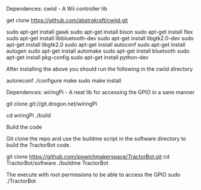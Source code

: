 
Dependences: cwiid - A Wii controller lib

get clone https://github.com/abstrakraft/cwiid.git

sudo apt-get install gawk
sudo apt-get install bison
sudo apt-get install flex
sudo apt-get install libbluetooth-dev
sudo apt-get install libgtk2.0-dev 
sudo apt-get install libgtk2.0 
sudo apt-get install autoconf
sudo apt-get install autogen
sudo apt-get install automake
sudo apt-get install bluetooth
sudo apt-get install pkg-config
sudo apt-get install python-dev

After installing the above you should run the following in the cwiid directory

autoreconf
./configure
make
sudo make install


Dependences: wiringPi - A neat lib for accessing the GPIO in a sane manner

git clone git://git.drogon.net/wiringPi

cd wiringPi
./build

Build the code

Git clone the repo and use the buildme script in the software directory to build the TractorBot code.

git clone https://github.com/ipswichmakerspace/TractorBot.git
cd TractorBot/software
./buildme TractorBot

The execute with root permissions to be able to access the GPIO
sudo ./TractorBot
